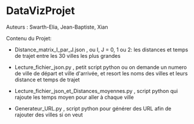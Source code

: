 # DataVizProjet
Auteurs : Swarth-Elia, Jean-Baptiste, Xian


Contenu du Projet:

- Distance_matrix_I_par_J.json , ou I, J = 0, 1 ou 2: les distances et temps de trajet entre les 30 villes les plus grandes

- Lecture_fichier_json.py , petit script python ou on demande un numero de ville de départ et ville d'arrivée, et resort les noms des                                   villes et leurs distance et temps de trajet

- Lecture_fichier_json_et_Distances_moyennes.py , script python qui rajoute les temps moyen pour aller à chaque ville

- Generateur_URL.py       , script python pour générer des URL afin de rajouter des villes si on veut

